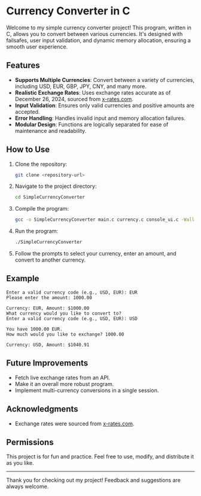 # Currency Converter in C

Welcome to my simple currency converter project! This program, written in C, allows you to convert between various currencies. It's designed with failsafes, user input validation, and dynamic memory allocation, ensuring a smooth user experience.

## Features

- **Supports Multiple Currencies**: Convert between a variety of currencies, including USD, EUR, GBP, JPY, CNY, and many more.
- **Realistic Exchange Rates**: Uses exchange rates accurate as of December 26, 2024, sourced from [x-rates.com](https://www.x-rates.com/table/?from=USD&amount=1).
- **Input Validation**: Ensures only valid currencies and positive amounts are accepted.
- **Error Handling**: Handles invalid input and memory allocation failures.
- **Modular Design**: Functions are logically separated for ease of maintenance and readability.

## How to Use

1. Clone the repository:
   ```bash
   git clone <repository-url>
   ```
2. Navigate to the project directory:
   ```bash
   cd SimpleCurrencyConverter
   ```
3. Compile the program:
   ```bash
   gcc -o SimpleCurrencyConverter main.c currency.c console_ui.c -Wall -Wextra
   ```
4. Run the program:
   ```bash
   ./SimpleCurrencyConverter
   ```
5. Follow the prompts to select your currency, enter an amount, and convert to another currency.

## Example

```text
Enter a valid currency code (e.g., USD, EUR): EUR
Please enter the amount: 1000.00

Currency: EUR, Amount: $1000.00
What currency would you like to convert to?
Enter a valid currency code (e.g., USD, EUR): USD

You have 1000.00 EUR.
How much would you like to exchange? 1000.00

Currency: USD, Amount: $1040.91
```

## Future Improvements

- Fetch live exchange rates from an API.
- Make it an overall more robust program.
- Implement multi-currency conversions in a single session.

## Acknowledgments

- Exchange rates were sourced from [x-rates.com](https://www.x-rates.com/table/?from=USD&amount=1).

## Permissions

This project is for fun and practice. Feel free to use, modify, and distribute it as you like.

---

Thank you for checking out my project! Feedback and suggestions are always welcome.

